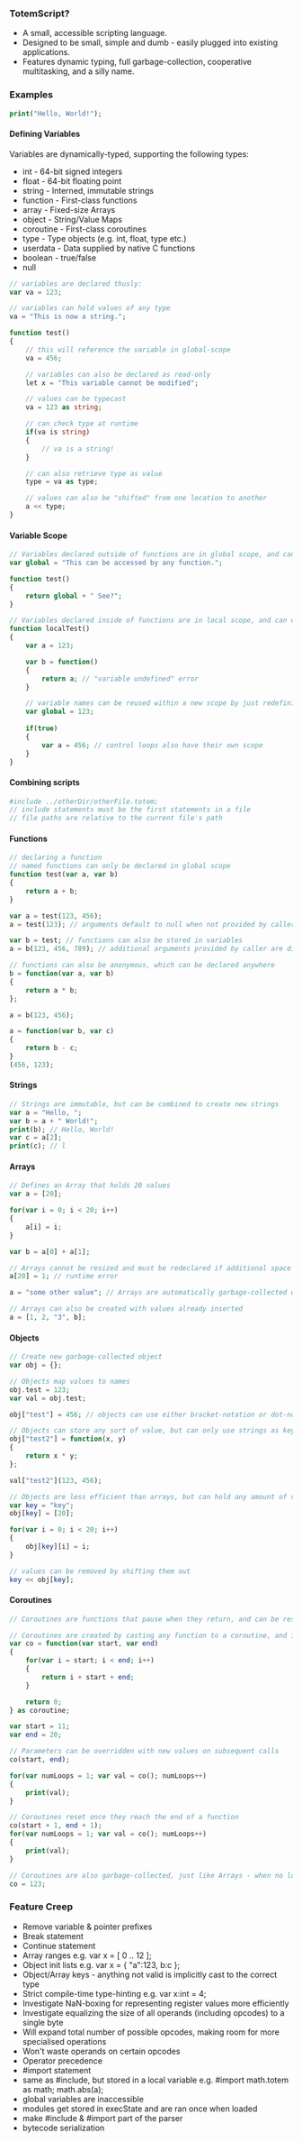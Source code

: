 ### TotemScript?
* A small, accessible scripting language.
* Designed to be small, simple and dumb - easily plugged into existing applications.
* Features dynamic typing, full garbage-collection, cooperative multitasking, and a silly name.

### Examples
```php
print("Hello, World!");
```
#### Defining Variables
Variables are dynamically-typed, supporting the following types:
* int - 64-bit signed integers
* float - 64-bit floating point
* string - Interned, immutable strings
* function - First-class functions
* array - Fixed-size Arrays
* object - String/Value Maps
* coroutine - First-class coroutines
* type - Type objects (e.g. int, float, type etc.)
* userdata - Data supplied by native C functions
* boolean - true/false
* null
```php
// variables are declared thusly:
var va = 123;

// variables can hold values of any type
va = "This is now a string.";

function test()
{
    // this will reference the variable in global-scope
    va = 456;

    // variables can also be declared as read-only
    let x = "This variable cannot be modified";

    // values can be typecast
    va = 123 as string;

    // can check type at runtime
    if(va is string)
    {
        // va is a string!
    }

    // can also retrieve type as value
    type = va as type;

    // values can also be "shifted" from one location to another
    a << type;
}
```
#### Variable Scope
```php
// Variables declared outside of functions are in global scope, and can be accessed by any function.
var global = "This can be accessed by any function.";

function test()
{
    return global + " See?";
}

// Variables declared inside of functions are in local scope, and can only be accessed by that function.
function localTest()
{
    var a = 123;

    var b = function()
    {
        return a; // "variable undefined" error
    }

    // variable names can be reused within a new scope by just redefining them
    var global = 123;
	
	if(true)
	{
		var a = 456; // control loops also have their own scope
	}
}

```
#### Combining scripts
```php
#include ../otherDir/otherFile.totem;
// include statements must be the first statements in a file
// file paths are relative to the current file's path
```
#### Functions
```php
// declaring a function
// named functions can only be declared in global scope
function test(var a, var b)
{
    return a + b;
}

var a = test(123, 456); 
a = test(123); // arguments default to null when not provided by caller

var b = test; // functions can also be stored in variables
a = b(123, 456, 789); // additional arguments provided by caller are discarded

// functions can also be anonymous, which can be declared anywhere
b = function(var a, var b)
{
    return a * b;
};

a = b(123, 456);

a = function(var b, var c)
{
    return b - c;
}
(456, 123);
```
#### Strings
```php
// Strings are immutable, but can be combined to create new strings
var a = "Hello, ";
var b = a + " World!";
print(b); // Hello, World!
var c = a[2];
print(c); // l
```
#### Arrays
```php
// Defines an Array that holds 20 values
var a = [20];

for(var i = 0; i < 20; i++)
{
	a[i] = i;
}

var b = a[0] + a[1];

// Arrays cannot be resized and must be redeclared if additional space is needed
a[20] = 1; // runtime error

a = "some other value"; // Arrays are automatically garbage-collected when no-longer referenced

// Arrays can also be created with values already inserted
a = [1, 2, "3", b];
```
#### Objects
```php
// Create new garbage-collected object
var obj = {};

// Objects map values to names
obj.test = 123;
var val = obj.test;

obj["test"] = 456; // objects can use either bracket-notation or dot-notation

// Objects can store any sort of value, but can only use strings as keys
obj["test2"] = function(x, y)
{
    return x * y;
};

val["test2"](123, 456);

// Objects are less efficient than arrays, but can hold any amount of values 
var key = "key";
obj[key] = [20];

for(var i = 0; i < 20; i++)
{
    obj[key][i] = i;
}

// values can be removed by shifting them out
key << obj[key];
```
#### Coroutines
```php
// Coroutines are functions that pause when they return, and can be resumed later

// Coroutines are created by casting any function to a coroutine, and invoked like a regular function
var co = function(var start, var end)
{
    for(var i = start; i < end; i++)
    {
        return i + start + end;
    }

    return 0;
} as coroutine;

var start = 11;
var end = 20;

// Parameters can be overridden with new values on subsequent calls
co(start, end);

for(var numLoops = 1; var val = co(); numLoops++)
{
    print(val);
}

// Coroutines reset once they reach the end of a function
co(start + 1, end + 1);
for(var numLoops = 1; var val = co(); numLoops++)
{
    print(val);
}

// Coroutines are also garbage-collected, just like Arrays - when no longer referenced, they are destroyed
co = 123;

```
### Feature Creep
* Remove variable & pointer prefixes
* Break statement
* Continue statement
* Array ranges e.g. var x = [ 0 .. 12 ];
* Object init lists e.g. var x = { "a":123, b:c };
* Object/Array keys - anything not valid is implicitly cast to the correct type
* Strict compile-time type-hinting e.g. var x:int = 4;
* Investigate NaN-boxing for representing register values more efficiently
* Investigate equalizing the size of all operands (including opcodes) to a single byte
 * Will expand total number of possible opcodes, making room for more specialised operations
 * Won't waste operands on certain opcodes
* Operator precedence
* #import statement 
 * same as #include, but stored in a local variable  e.g. #import math.totem as math; math.abs(a);
 * global variables are inaccessible
 * modules get stored in execState and are ran once when loaded
* make #include & #import part of the parser
* bytecode serialization